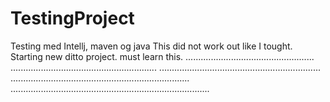 # TestingProject
 Testing med Intellj, maven og java
This did not work out like I tought.
Starting new ditto project. must learn this.
...................................................
..........................................................
................................................................
.......................................................................
...............................................................................
